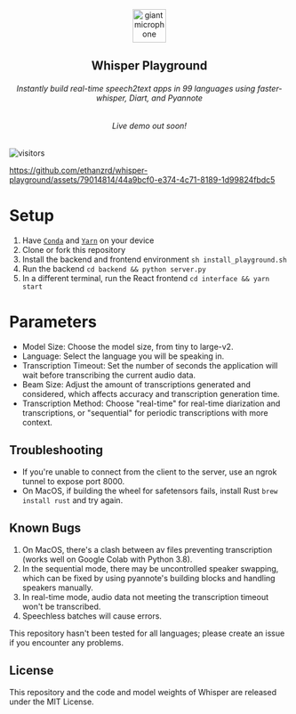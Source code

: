 <div align="center">
  <img width="60px" src="https://user-images.githubusercontent.com/6180201/124313197-cc93f200-db70-11eb-864a-fc65765fc038.png" alt="giant microphone"/>   
 <br/>
  <h2 align="center">Whisper Playground</h2>
  <h6 align="center">Instantly build real-time speech2text apps in 99 languages using faster-whisper, Diart, and Pyannote</h6>
  <h6 align="center">Live demo out soon!</h6>
</div>

![visitors](https://visitor-badge.glitch.me/badge?page_id=saharmor.whisper-playground&left_color=green&right_color=red)



https://github.com/ethanzrd/whisper-playground/assets/79014814/44a9bcf0-e374-4c71-8189-1d99824fbdc5



# Setup
1. Have [`Conda`](https://docs.conda.io/projects/conda/en/latest/user-guide/install/index.html) and [`Yarn`](https://classic.yarnpkg.com/lang/en/docs/install/#mac-stable) on your device 
2. Clone or fork this repository
3. Install the backend and frontend environment `sh install_playground.sh`
4. Run the backend `cd backend && python server.py`
5. In a different terminal, run the React frontend `cd interface && yarn start`

# Parameters

- Model Size: Choose the model size, from tiny to large-v2.
- Language: Select the language you will be speaking in.
- Transcription Timeout: Set the number of seconds the application will wait before transcribing the current audio data.
- Beam Size: Adjust the amount of transcriptions generated and considered, which affects accuracy and transcription generation time.
- Transcription Method: Choose "real-time" for real-time diarization and transcriptions, or "sequential" for periodic transcriptions with more context.

## Troubleshooting

- If you're unable to connect from the client to the server, use an ngrok tunnel to expose port 8000.
- On MacOS, if building the wheel for safetensors fails, install Rust `brew install rust` and try again.

## Known Bugs

1. On MacOS, there's a clash between av files preventing transcription (works well on Google Colab with Python 3.8).
2. In the sequential mode, there may be uncontrolled speaker swapping, which can be fixed by using pyannote's building blocks and handling speakers manually.
3. In real-time mode, audio data not meeting the transcription timeout won't be transcribed.
4. Speechless batches will cause errors.

This repository hasn't been tested for all languages; please create an issue if you encounter any problems.

## License

This repository and the code and model weights of Whisper are released under the MIT License.
